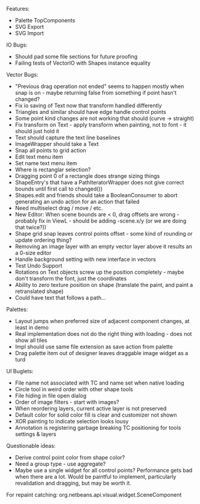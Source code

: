 
Features:
 * Palette TopComponents
 * SVG Export
 * SVG Import

IO Bugs:
 * Should pad some file sections for future proofing
 * Failing tests of VectorIO with Shapes instance equality

Vector Bugs:
 * "Previous drag operation not ended" seems to happen mostly when snap is on - maybe returning false from something if point hasn't changed?
 * Fix io saving of Text now that transform handled differently
 * Triangles and similar should have edge handle control points
 * Some point kind changes are not working that should (curve -> straight)
 * Fix transform on Text - apply transform when painting, not to font - it should just hold it
 * Text should capture the text line baselines
 * ImageWrapper should take a Text
 * Snap all points to grid action
 * Edit text menu item
 * Set name text menu item
 * Where is rectanglar selection?
 * Dragging point 0 of a rectangle does strange sizing things
 * ShapeEntry's that have a PathIteratorWrapper does not give correct bounds until first call to changed()) 
 * Shapes.edit and friends should take a BooleanConsumer to abort generating an undo action for an action that failed
 * Need multiselect drag / move / etc.
 * New Editor: When scene bounds are < 0, drag offsets are wrong - probably fix in ViewL - should be adding -scene.x/y (or we are doing that twice?))
 * Shape grid snap leaves control points offset - some kind of rounding or update ordering thing?
 * Removing an image layer with an empty vector layer above it results an a 0-size editor
 * Handle background setting with new interface in vectors
 * Test Undo Support
 * Rotations on Text objects screw up the position completely - maybe don't transform the font, just the coordinates
 * Ability to zero texture position on shape (translate the paint, and paint a retranslated shape)
 * Could have text that follows a path...
 
 Palettes:
 * Layout jumps when preferred size of adjacent component changes, at least in demo
 * Real implementation does not do the right thing with loading - does not show all tiles
 * Impl should use same file extension as save action from palette
 * Drag palette item out of designer leaves draggable image widget as a turd 

UI Buglets:
 * File name not associated with TC and name set when native loading
 * Circle tool in weird order with other shape tools
 * File hiding in file open dialog
 * Order of image filters - start with images?
 * When reordering layers, current active layer is not preserved 
 * Default color for solid color fill is clear and customizer not shown
 * XOR painting to indicate selection looks lousy
 * Annotation is registering garbage breaking TC positioning for tools settings & layers
 

Questionable ideas:
 * Derive control point color from shape color?
 * Need a group type - use aggregate?
 * Maybe use a single widget for all control points?  Performance gets bad when there are a lot.  Would be paintful to implement, particularly revalidation and dragging, but may be worth it.
 
 
 For repaint catching:
org.netbeans.api.visual.widget.SceneComponent
